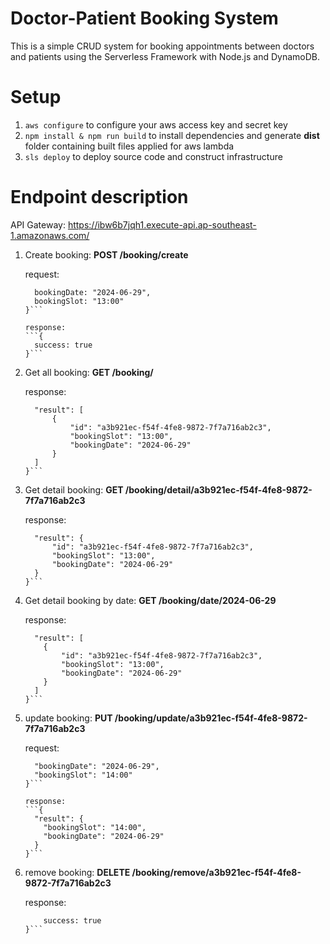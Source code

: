 # Doctor-Patient Booking System

This is a simple CRUD system for booking appointments between doctors and patients using the Serverless Framework with Node.js and DynamoDB.

# Setup

1. `aws configure` to configure your aws access key and secret key 
2. `npm install & npm run build` to install dependencies and generate **dist** folder containing built files applied for aws lambda 
3. `sls deploy` to deploy source code and construct infrastructure

# Endpoint description

API Gateway: https://ibw6b7jqh1.execute-api.ap-southeast-1.amazonaws.com/

1.  Create booking: **POST /booking/create**

    request:
    ```{
      bookingDate: "2024-06-29",
      bookingSlot: "13:00"
    }```

    response:
    ```{
      success: true
    }```

2.  Get all booking: **GET /booking/**

    response:
    ```{
      "result": [
          {
              "id": "a3b921ec-f54f-4fe8-9872-7f7a716ab2c3",
              "bookingSlot": "13:00",
              "bookingDate": "2024-06-29"
          }
      ]
    }```

3.  Get detail booking: **GET /booking/detail/a3b921ec-f54f-4fe8-9872-7f7a716ab2c3**

    response:
    ```{
      "result": {
          "id": "a3b921ec-f54f-4fe8-9872-7f7a716ab2c3",
          "bookingSlot": "13:00",
          "bookingDate": "2024-06-29"
      }
    }```

4.  Get detail booking by date: **GET /booking/date/2024-06-29**

    response:
    ```{
      "result": [
        {
            "id": "a3b921ec-f54f-4fe8-9872-7f7a716ab2c3",
            "bookingSlot": "13:00",
            "bookingDate": "2024-06-29"
        }
      ]
    }```

5.  update booking: **PUT /booking/update/a3b921ec-f54f-4fe8-9872-7f7a716ab2c3**

    request:
    ```{
      "bookingDate": "2024-06-29",
      "bookingSlot": "14:00"
    }```

    response:
    ```{
      "result": {
        "bookingSlot": "14:00",
        "bookingDate": "2024-06-29"
      }
    }```
    
6.  remove booking: **DELETE /booking/remove/a3b921ec-f54f-4fe8-9872-7f7a716ab2c3**

    response:
    ```{
        success: true
    }```